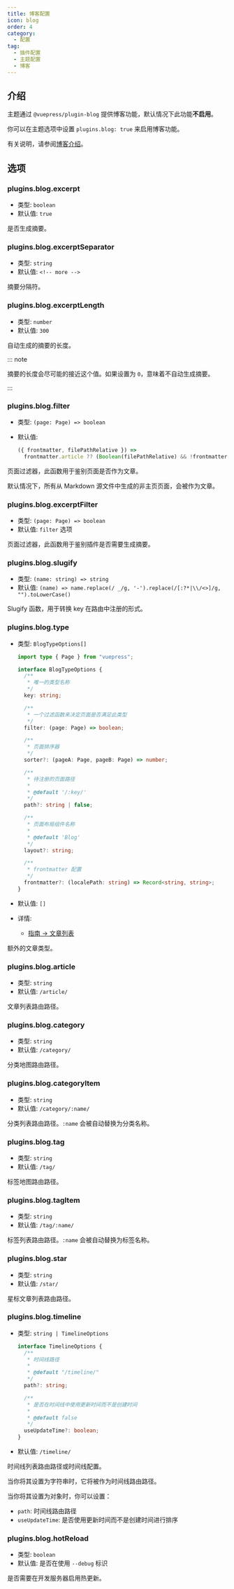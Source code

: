 ```yaml
---
title: 博客配置
icon: blog
order: 4
category:
  - 配置
tag:
  - 插件配置
  - 主题配置
  - 博客
---
```


## 介绍

主题通过 `@vuepress/plugin-blog` 提供博客功能，默认情况下此功能**不启用**。

你可以在主题选项中设置 `plugins.blog: true` 来启用博客功能。

有关说明，请参阅[博客介绍](../../guide/blog/intro.md)。

## 选项

### plugins.blog.excerpt

- 类型: `boolean`
- 默认值: `true`

是否生成摘要。

### plugins.blog.excerptSeparator

- 类型: `string`
- 默认值: `<!-- more -->`

摘要分隔符。

### plugins.blog.excerptLength

- 类型: `number`
- 默认值: `300`

自动生成的摘要的长度。

::: note

摘要的长度会尽可能的接近这个值。如果设置为 `0`，意味着不自动生成摘要。

:::

### plugins.blog.filter

- 类型: `(page: Page) => boolean`
- 默认值:

  ```js
  ({ frontmatter, filePathRelative }) =>
    frontmatter.article ?? (Boolean(filePathRelative) && !frontmatter.home);
  ```

页面过滤器，此函数用于鉴别页面是否作为文章。

默认情况下，所有从 Markdown 源文件中生成的非主页页面，会被作为文章。

### plugins.blog.excerptFilter

- 类型: `(page: Page) => boolean`
- 默认值: `filter` 选项

页面过滤器，此函数用于鉴别插件是否需要生成摘要。

### plugins.blog.slugify

- 类型: `(name: string) => string`
- 默认值: `(name) => name.replace(/ _/g, '-').replace(/[:?*|\\/<>]/g, "").toLowerCase()`

Slugify 函数，用于转换 key 在路由中注册的形式。

### plugins.blog.type

- 类型: `BlogTypeOptions[]`

  ```ts twoslash
  import type { Page } from "vuepress";

  interface BlogTypeOptions {
    /**
     * 唯一的类型名称
     */
    key: string;

    /**
     * 一个过滤函数来决定页面是否满足此类型
     */
    filter: (page: Page) => boolean;

    /**
     * 页面排序器
     */
    sorter?: (pageA: Page, pageB: Page) => number;

    /**
     * 待注册的页面路径
     *
     * @default '/:key/'
     */
    path?: string | false;

    /**
     * 页面布局组件名称
     *
     * @default 'Blog'
     */
    layout?: string;

    /**
     * frontmatter 配置
     */
    frontmatter?: (localePath: string) => Record<string, string>;
  }
  ```

- 默认值: `[]`
- 详情:
  - [指南 → 文章列表](../../guide/blog/article.md#其他类型的文章)

额外的文章类型。

### plugins.blog.article

- 类型: `string`
- 默认值: `/article/`

文章列表路由路径。

### plugins.blog.category

- 类型: `string`
- 默认值: `/category/`

分类地图路由路径。

### plugins.blog.categoryItem

- 类型: `string`
- 默认值: `/category/:name/`

分类列表路由路径。`:name` 会被自动替换为分类名称。

### plugins.blog.tag

- 类型: `string`
- 默认值: `/tag/`

标签地图路由路径。

### plugins.blog.tagItem

- 类型: `string`
- 默认值: `/tag/:name/`

标签列表路由路径。`:name` 会被自动替换为标签名称。

### plugins.blog.star

- 类型: `string`
- 默认值: `/star/`

星标文章列表路由路径。

### plugins.blog.timeline

- 类型: `string | TimelineOptions`

  ```ts twoslash
  interface TimelineOptions {
    /**
     * 时间线路径
     *
     * @default "/timeline/"
     */
    path?: string;

    /**
     * 是否在时间线中使用更新时间而不是创建时间
     *
     * @default false
     */
    useUpdateTime?: boolean;
  }
  ```

- 默认值: `/timeline/`

时间线列表路由路径或时间线配置。

当你将其设置为字符串时，它将被作为时间线路由路径。

当你将其设置为对象时，你可以设置：

- `path`: 时间线路由路径
- `useUpdateTime`: 是否使用更新时间而不是创建时间进行排序

### plugins.blog.hotReload

- 类型: `boolean`
- 默认值: 是否在使用 `--debug` 标识

是否需要在开发服务器启用热更新。
